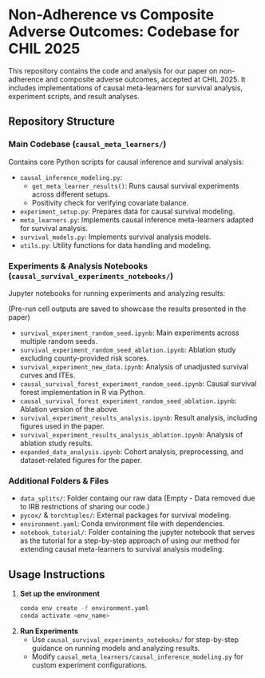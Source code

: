 # Non-Adherence vs Composite Adverse Outcomes: Codebase for CHIL 2025  

This repository contains the code and analysis for our paper on non-adherence and composite adverse outcomes, accepted at CHIL 2025. It includes implementations of causal meta-learners for survival analysis, experiment scripts, and result analyses.  

## Repository Structure  

### **Main Codebase** (`causal_meta_learners/`)  
Contains core Python scripts for causal inference and survival analysis:  

- `causal_inference_modeling.py`:  
  - `get_meta_learner_results()`: Runs causal survival experiments across different setups.  
  - Positivity check for verifying covariate balance.  
- `experiment_setup.py`: Prepares data for causal survival modeling.  
- `meta_learners.py`: Implements causal inference meta-learners adapted for survival analysis.  
- `survival_models.py`: Implements survival analysis models.  
- `utils.py`: Utility functions for data handling and modeling.  

### **Experiments & Analysis Notebooks** (`causal_survival_experiments_notebooks/`)  
Jupyter notebooks for running experiments and analyzing results:

(Pre-run cell outputs are saved to showcase the results presented in the paper)  

- `survival_experiment_random_seed.ipynb`: Main experiments across multiple random seeds.  
- `survival_experiment_random_seed_ablation.ipynb`: Ablation study excluding county-provided risk scores.  
- `survival_experiment_new_data.ipynb`: Analysis of unadjusted survival curves and ITEs.  
- `causal_survival_forest_experiment_random_seed.ipynb`: Causal survival forest implementation in R via Python.  
- `causal_survival_forest_experiment_random_seed_ablation.ipynb`: Ablation version of the above.  
- `survival_experiment_results_analysis.ipynb`: Result analysis, including figures used in the paper.  
- `survival_experiment_results_analysis_ablation.ipynb`: Analysis of ablation study results.  
- `expanded_data_analysis.ipynb`: Cohort analysis, preprocessing, and dataset-related figures for the paper.  

### **Additional Folders & Files**  
- `data_splits/`: Folder containg our raw data (Empty - Data removed due to IRB restrictions of sharing our code.)  
- `pycox/` & `torchtuples/`: External packages for survival modeling.  
- `environment.yaml`: Conda environment file with dependencies.  
- `notebook_tutorial/`: Folder containing the jupyter notebook that serves as the tutorial for a step-by-step approach of using our method for extending causal meta-learners to survival analysis modeling.  

## Usage Instructions  

1. **Set up the environment**  
   ```bash
   conda env create -f environment.yaml
   conda activate <env_name>
   ```  
2. **Run Experiments**  
   - Use `causal_survival_experiments_notebooks/` for step-by-step guidance on running models and analyzing results.  
   - Modify `causal_meta_learners/causal_inference_modeling.py` for custom experiment configurations.  
